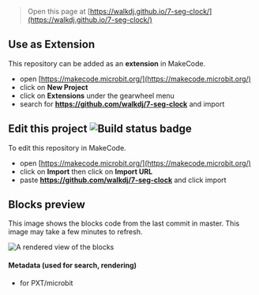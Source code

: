 
> Open this page at [https://walkdj.github.io/7-seg-clock/](https://walkdj.github.io/7-seg-clock/)

## Use as Extension

This repository can be added as an **extension** in MakeCode.

* open [https://makecode.microbit.org/](https://makecode.microbit.org/)
* click on **New Project**
* click on **Extensions** under the gearwheel menu
* search for **https://github.com/walkdj/7-seg-clock** and import

## Edit this project ![Build status badge](https://github.com/walkdj/7-seg-clock/workflows/MakeCode/badge.svg)

To edit this repository in MakeCode.

* open [https://makecode.microbit.org/](https://makecode.microbit.org/)
* click on **Import** then click on **Import URL**
* paste **https://github.com/walkdj/7-seg-clock** and click import

## Blocks preview

This image shows the blocks code from the last commit in master.
This image may take a few minutes to refresh.

![A rendered view of the blocks](https://github.com/walkdj/7-seg-clock/raw/master/.github/makecode/blocks.png)

#### Metadata (used for search, rendering)

* for PXT/microbit
<script src="https://makecode.com/gh-pages-embed.js"></script><script>makeCodeRender("{{ site.makecode.home_url }}", "{{ site.github.owner_name }}/{{ site.github.repository_name }}");</script>
